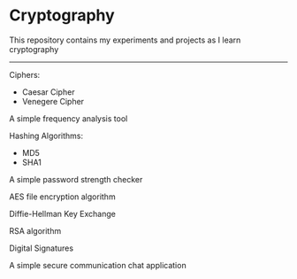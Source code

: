 # Cryptography
This repository contains my experiments and projects as I learn cryptography

---
Ciphers:
- Caesar Cipher
- Venegere Cipher

A simple frequency analysis tool

Hashing Algorithms:
- MD5
- SHA1

A simple password strength checker

AES file encryption algorithm

Diffie-Hellman Key Exchange

RSA algorithm

Digital Signatures

A simple secure communication chat application
